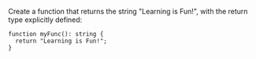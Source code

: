 Create a function that returns the string "Learning is Fun!", with the return type explicitly defined:

    function myFunc(): string {
      return "Learning is Fun!";
    }
